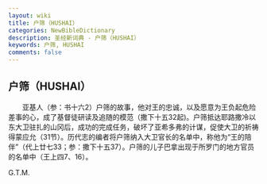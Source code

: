 ```yaml
---
layout: wiki
title: 户筛（HUSHAI）
categories: NewBibleDictionary
description: 圣经新词典 - 户筛（HUSHAI）
keywords: 户筛, HUSHAI
comments: false
---
```


## 户筛（HUSHAI）

　　亚基人（参：书十六2）户筛的故事，他对王的忠诚，以及愿意为王负起危险差事的心，成了基督徒研读及追随的模范（撒下十五32起)。户筛抵达耶路撒冷以东大卫驻扎的山冈后，成功的完成任务，破坏了亚希多弗的计谋，促使大卫的祈祷得蒙应允（31节）。历代志的编者将户筛纳入大卫官长的名单中，称他为“王的陪伴”（代上廿七33；参：撒下十五37）。户筛的儿子巴拿出现于所罗门的地方官员的名单中（王上四7、16）。

G.T.M.








